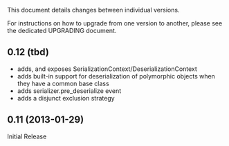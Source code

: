 This document details changes between individual versions.

For instructions on how to upgrade from one version to another, please see the dedicated UPGRADING document.

0.12 (tbd)
----------
- adds, and exposes SerializationContext/DeserializationContext
- adds built-in support for deserialization of polymorphic objects when they have a common base class
- adds serializer.pre_deserialize event
- adds a disjunct exclusion strategy

0.11 (2013-01-29)
-----------------
Initial Release

